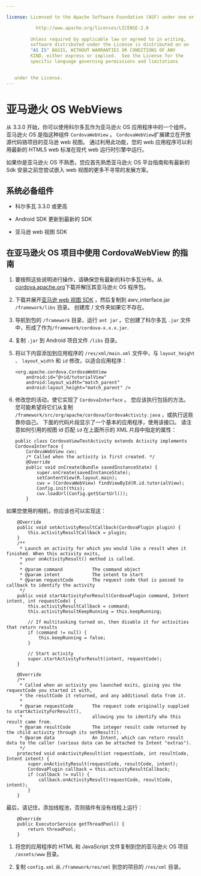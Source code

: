 ```yaml
---

license: Licensed to the Apache Software Foundation (ASF) under one or more contributor license agreements. See the NOTICE file distributed with this work for additional information regarding copyright ownership. The ASF licenses this file to you under the Apache License, Version 2.0 (the "License"); you may not use this file except in compliance with the License. You may obtain a copy of the License at

           http://www.apache.org/licenses/LICENSE-2.0
    
         Unless required by applicable law or agreed to in writing,
         software distributed under the License is distributed on an
         "AS IS" BASIS, WITHOUT WARRANTIES OR CONDITIONS OF ANY
         KIND, either express or implied.  See the License for the
         specific language governing permissions and limitations
    

   under the License.
---
```


# 亚马逊火 OS WebViews

从 3.3.0 开始，你可以使用科尔多瓦作为亚马逊火 OS 应用程序中的一个组件。 亚马逊火 OS 是指这种组件 `CordovaWebView` 。 `CordovaWebView`扩展建立在开放源代码铬项目的亚马逊 web 视图。 通过利用此功能，您的 web 应用程序可以利用最新的 HTML5 web 标准在现代 web 运行时引擎中运行。

如果你是亚马逊火 OS 不熟悉，您应首先熟悉亚马逊火 OS 平台指南和有最新的 Sdk 安装之前您尝试嵌入 web 视图的更多不寻常的发展方案。

## 系统必备组件

*   科尔多瓦 3.3.0 或更高

*   Android SDK 更新到最新的 SDK

*   亚马逊 web 视图 SDK

## 在亚马逊火 OS 项目中使用 CordovaWebView 的指南

1.  要按照这些说明进行操作，请确保您有最新的科尔多瓦分布。从[cordova.apache.org][1]下载并解压其亚马逊火 OS 程序包。

2.  下载并展开[亚马逊 web 视图 SDK][2] ，然后复制到 awv_interface.jar `/framework/libs` 目录。 创建库 / 文件夹如果它不存在。

3.  导航到包的 `/framework` 目录，运行 `ant jar` 。它创建了科尔多瓦 `.jar` 文件中，形成了作为`/framework/cordova-x.x.x.jar`.

4.  复制 `.jar` 到 Android 项目文件 `/libs` 目录。

5.  将以下内容添加到应用程序的 `/res/xml/main.xml` 文件中，与 `layout_height` 、 `layout_width` 和 `id` 修改，以适合应用程序：
    
        <org.apache.cordova.CordovaWebView
            android:id="@+id/tutorialView"
            android:layout_width="match_parent"
            android:layout_height="match_parent" />
        

6.  修改您的活动，使它实现了 `CordovaInterface` 。 您应该执行包括的方法。 您可能希望将它们从复制 `/framework/src/org/apache/cordova/CordovaActivity.java` ，或执行这些靠你自己。 下面的代码片段显示了一个基本的应用程序，使用该接口。 请注意如何引用的视图 id 匹配 `id` 在上面所示的 XML 片段中指定的属性：
    
        public class CordovaViewTestActivity extends Activity implements CordovaInterface {
            CordovaWebView cwv;
            /* Called when the activity is first created. */
            @Override
            public void onCreate(Bundle savedInstanceState) {
                super.onCreate(savedInstanceState);
                setContentView(R.layout.main);
                cwv = (CordovaWebView) findViewById(R.id.tutorialView);
                Config.init(this);
                cwv.loadUrl(Config.getStartUrl());
            }
        

 [1]: http://cordova.apache.org
 [2]: https://developer.amazon.com/sdk/fire/IntegratingAWV.html#installawv

如果您使用的相机，你应该也可以实现这：

        @Override
        public void setActivityResultCallback(CordovaPlugin plugin) {
            this.activityResultCallback = plugin;
        }
        /**
         * Launch an activity for which you would like a result when it finished. When this activity exits,
         * your onActivityResult() method is called.
         *
         * @param command           The command object
         * @param intent            The intent to start
         * @param requestCode       The request code that is passed to callback to identify the activity
         */
        public void startActivityForResult(CordovaPlugin command, Intent intent, int requestCode) {
            this.activityResultCallback = command;
            this.activityResultKeepRunning = this.keepRunning;
    
            // If multitasking turned on, then disable it for activities that return results
            if (command != null) {
                this.keepRunning = false;
            }
    
            // Start activity
            super.startActivityForResult(intent, requestCode);
        }
    
        @Override
        /**
         * Called when an activity you launched exits, giving you the requestCode you started it with,
         * the resultCode it returned, and any additional data from it.
         *
         * @param requestCode       The request code originally supplied to startActivityForResult(),
         *                          allowing you to identify who this result came from.
         * @param resultCode        The integer result code returned by the child activity through its setResult().
         * @param data              An Intent, which can return result data to the caller (various data can be attached to Intent "extras").
         */
        protected void onActivityResult(int requestCode, int resultCode, Intent intent) {
            super.onActivityResult(requestCode, resultCode, intent);
            CordovaPlugin callback = this.activityResultCallback;
            if (callback != null) {
                callback.onActivityResult(requestCode, resultCode, intent);
            }
        }
    

最后，请记住，添加线程池，否则插件有没有线程上运行：

        @Override
        public ExecutorService getThreadPool() {
            return threadPool;
        }
    

1.  将您的应用程序的 HTML 和 JavaScript 文件复制到您的亚马逊火 OS 项目 `/assets/www` 目录。

2.  复制 `config.xml` 从 `/framework/res/xml` 到您的项目的 `/res/xml` 目录。